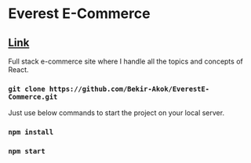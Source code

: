 # Everest E-Commerce
## <a href="https://everest-e-commerce.vercel.app/" target="_blank">Link</a>
Full stack e-commerce site where I handle all the topics and concepts of React.

### `git clone https://github.com/Bekir-Akok/EverestE-Commerce.git`
Just use below commands to start the project on your local server.

### `npm install`
### `npm start`
